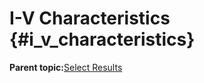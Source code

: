 # I-V Characteristics {#i_v_characteristics}

**Parent topic:**[Select Results](select_results.md)

